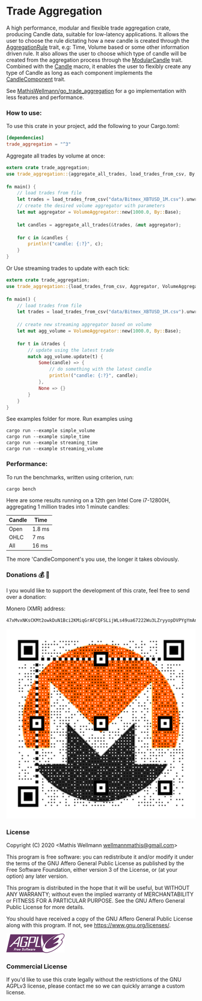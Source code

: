# Trade Aggregation
A high performance, modular and flexible trade aggregation crate, producing Candle data, suitable for low-latency applications.
It allows the user to choose the rule dictating how a new candle is created 
through the [AggregationRule](src/aggregation_rules/aggregation_rule_trait.rs) trait, 
e.g: Time, Volume based or some other information driven rule.
It also allows the user to choose which type of candle will be created from the aggregation process
through the [ModularCandle](src/modular_candle_trait.rs) trait. Combined with the [Candle](trade_aggregation_derive/src/lib.rs) macro, 
it enables the user to flexibly create any type of Candle as long as each component implements 
the [CandleComponent](src/candle_components/candle_component_trait.rs) trait.

See [MathisWellmann/go_trade_aggregation](https://github.com/MathisWellmann/go_trade_aggregation) for a go implementation with less features and performance.

### How to use:
To use this crate in your project, add the following to your Cargo.toml:

```toml
[dependencies]
trade_aggregation = "^3"
```

Aggregate all trades by volume at once:

```rust
extern crate trade_aggregation;
use trade_aggregation::{aggregate_all_trades, load_trades_from_csv, By, VolumeAggregator};

fn main() {
    // load trades from file
    let trades = load_trades_from_csv("data/Bitmex_XBTUSD_1M.csv").unwrap();
    // create the desired volume aggregator with parameters
    let mut aggregator = VolumeAggregator::new(1000.0, By::Base);

    let candles = aggregate_all_trades(&trades, &mut aggregator);

    for c in &candles {
        println!("candle: {:?}", c);
    }
}
```

Or Use streaming trades to update with each tick:

```rust
extern crate trade_aggregation;
use trade_aggregation::{load_trades_from_csv, Aggregator, VolumeAggregator, By};

fn main() {
    // load trades from file
    let trades = load_trades_from_csv("data/Bitmex_XBTUSD_1M.csv").unwrap();

    // create new streaming aggregator based on volume
    let mut agg_volume = VolumeAggregator::new(1000.0, By::Base);

    for t in &trades {
        // update using the latest trade
        match agg_volume.update(t) {
            Some(candle) => {
                // do something with the latest candle
                println!("candle: {:?}", candle);
            },
            None => {}
        }
    }
}
```

See examples folder for more.
Run examples using
```
cargo run --example simple_volume
cargo run --example simple_time
cargo run --example streaming_time
cargo run --example streaming_volume
```

### Performance:
To run the benchmarks, written using criterion, run:

```shell
cargo bench
```

Here are some results running on a 12th gen Intel Core i7-12800H, aggregating 1 million trades into 1 minute candles:

Candle | Time
-------|-----------
Open   |  1.8 ms
OHLC   |  7   ms
All    | 16   ms

The more 'CandleComponent's you use, the longer it takes obviously.

### Donations :moneybag: :money_with_wings:
I you would like to support the development of this crate, feel free to send over a donation:

Monero (XMR) address:
```plain
47xMvxNKsCKMt2owkDuN1Bci2KMiqGrAFCQFSLijWLs49ua67222Wu3LZryyopDVPYgYmAnYkSZSz9ZW2buaDwdyKTWGwwb
```

![monero](img/monero_donations_qrcode.png)


### License
Copyright (C) 2020  <Mathis Wellmann wellmannmathis@gmail.com>

This program is free software: you can redistribute it and/or modify
it under the terms of the GNU Affero General Public License as published by
the Free Software Foundation, either version 3 of the License, or
(at your option) any later version.

This program is distributed in the hope that it will be useful,
but WITHOUT ANY WARRANTY; without even the implied warranty of
MERCHANTABILITY or FITNESS FOR A PARTICULAR PURPOSE.  See the
GNU Affero General Public License for more details.

You should have received a copy of the GNU Affero General Public License
along with this program.  If not, see <https://www.gnu.org/licenses/>.

![GNU AGPLv3](img/agplv3.png)

### Commercial License
If you'd like to use this crate legally without the restrictions of the GNU AGPLv3 license, 
please contact me so we can quickly arrange a custom license.
